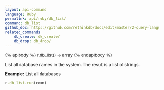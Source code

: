 ```yaml
---
layout: api-command 
language: Ruby
permalink: api/ruby/db_list/
command: db_list
github_doc: https://github.com/rethinkdb/docs/edit/master/2-query-language/api/ruby/accessing-rql/db_list.md
related_commands:
    db_create: db_create/
    db_drop: db_drop/
---
```



{% apibody %}
r.db_list() → array
{% endapibody %}

List all database names in the system. The result is a list of strings.

__Example:__ List all databases.

```rb
r.db_list.run(conn)
```
